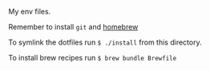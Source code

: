 My env files.

Remember to install `git` and [homebrew](http://brew.sh/)

To symlink the dotfiles run `$ ./install` from this directory.

To install brew recipes run `$ brew bundle Brewfile`
